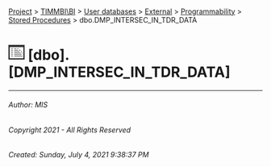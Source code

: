 #### 

[Project](../../../../../index.md) > [TIMMBI\\BI](../../../../index.md) > [User databases](../../../index.md) > [External](../../index.md) > [Programmability](../index.md) > [Stored Procedures](Stored_Procedures.md) > dbo.DMP_INTERSEC_IN_TDR_DATA

# ![Stored Procedures](../../../../../Images/StoredProcedure32.png) [dbo].[DMP_INTERSEC_IN_TDR_DATA]

---

###### Author:  MIS

###### Copyright 2021 - All Rights Reserved

###### Created: Sunday, July 4, 2021 9:38:37 PM

